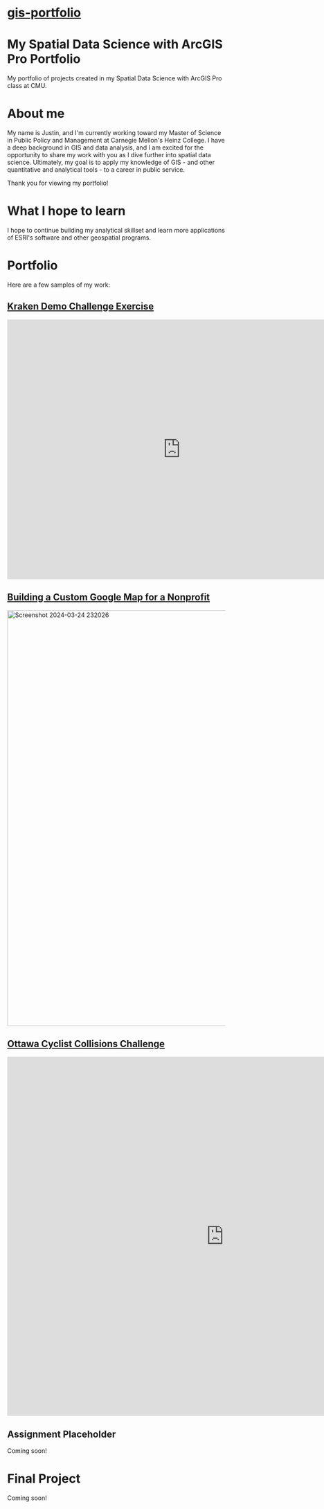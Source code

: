 # [gis-portfolio](https://jredman14.github.io/gis-portfolio/)

# My Spatial Data Science with ArcGIS Pro Portfolio
My portfolio of projects created in my Spatial Data Science with ArcGIS Pro class at CMU.

# About me
My name is Justin, and I'm currently working toward my Master of Science in Public Policy and Management at Carnegie Mellon's Heinz College. I have a deep background in GIS and data analysis, and I am excited for the opportunity to share my work with you as I dive further into spatial data science. Ultimately, my goal is to apply my knowledge of GIS - and other quantitative and analytical tools - to a career in public service.

Thank you for viewing my portfolio! 

# What I hope to learn
I hope to continue building my analytical skillset and learn more applications of ESRI's software and other geospatial programs. 

# Portfolio
Here are a few samples of my work:

## [Kraken Demo Challenge Exercise](/kraken-demo.md)

<iframe width="800" height="600" frameborder="0" allowfullscreen src="https://arcg.is/8yCvn"></iframe>

## [Building a Custom Google Map for a Nonprofit](custom-map.md)

<img width="960" alt="Screenshot 2024-03-24 232026" src="https://github.com/jredman14/gis-portfolio/assets/156849712/5f2bd182-5b52-4cf4-a7a0-3aba35baead5">

## [Ottawa Cyclist Collisions Challenge](ottawa-cyclists.md)

<iframe src="https://insights.arcgis.com/#/embed/59815e64da2d4f53b661db7ea327ca9c" width="1000" height="830" frameborder="0"></iframe>

## Assignment Placeholder
Coming soon!

# Final Project
Coming soon!
